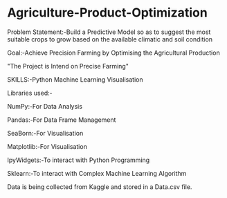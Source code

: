 # Agriculture-Product-Optimization
Problem Statement:-Build a Predictive Model so as to suggest the most suitable crops to grow based on the available climatic and soil condition


Goal:-Achieve Precision Farming by Optimising the Agricultural Production




"The Project is Intend on Precise Farming"

SKILLS:-Python
        Machine Learning
        Visualisation


Libraries used:-

NumPy:-For Data Analysis

             
Pandas:-For Data Frame Management

              
SeaBorn:-For Visualisation
                
                
Matplotlib:-For Visualisation
               
                
IpyWidgets:-To interact with Python Programming
               
                
Sklearn:-To interact with Complex Machine Learning Algorithm


Data is being collected from Kaggle and stored in a Data.csv file.

